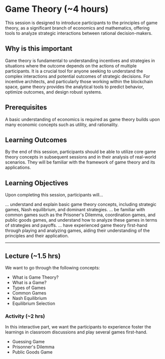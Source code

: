 # Game Theory (~4 hours)

This session is designed to introduce participants to the principles of game theory, as a significant branch of economics and mathematics, offering tools to analyze strategic interactions between rational decision-makers.

## Why is this important

Game theory is fundamental to understanding incentives and strategies in situations where the outcome depends on the actions of multiple participants.
It is a crucial tool for anyone seeking to understand the complex interactions and potential outcomes of strategic decisions.
For incentive architects, and particularly those working within the blockchain space, game theory provides the analytical tools to predict behavior, optimize outcomes, and design robust systems.

## Prerequisites

A basic understanding of economics is required as game theory builds upon many economic concepts such as utility, and rationality.

## Learning Outcomes

By the end of this session, participants should be able to utilize core game theory concepts in subsequent sessions and in their analysis of real-world scenarios.
They will be familiar with the framework of game theory and its applications.

## Learning Objectives

Upon completing this session, participants will...

... understand and explain basic game theory concepts, including strategic games, Nash equilibrium, and dominant strategies.
... be familiar with common games such as the Prisoner's Dilemma, coordination games, and public goods games, and understand how to analyze these games in terms of strategies and payoffs.
... have experienced game theory first-hand through playing and analyzing games, aiding their understanding of the principles and their application.

---

## Lecture (~1.5 hrs)

We want to go through the following concepts:

- What is Game Theory?
- What is a Game?
- Types of Games
- Common Games
- Nash Equilibrium
- Equilibrium Selection

### Activity (~2 hrs)

In this interactive part, we want the participants to experience foster the learnings in classroom discussions and play several games first-hand.

- Guessing Game
- Prisonner's Dilemma
- Public Goods Game
